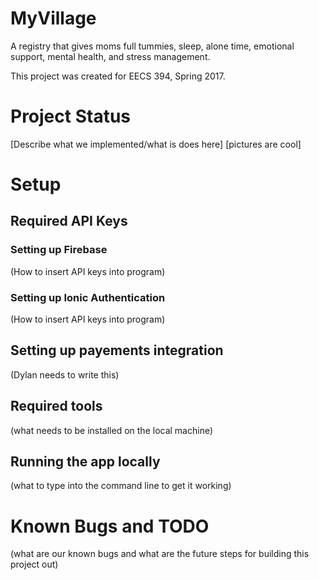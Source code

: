 # MyVillage
A registry that gives moms full tummies, sleep, alone time, emotional support, mental health, and stress management.

This project was created for EECS 394, Spring 2017.

# Project Status 
[Describe what we implemented/what is does here]
[pictures are cool]

# Setup
## Required API Keys
### Setting up Firebase
(How to insert API keys into program)
### Setting up Ionic Authentication
(How to insert API keys into program)
## Setting up payements integration
(Dylan needs to write this)

## Required tools
(what needs to be installed on the local machine)

## Running the app locally
(what to type into the command line to get it working)

# Known Bugs and TODO
(what are our known bugs and what are the future steps for building this project out)
